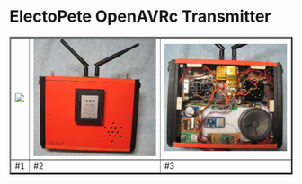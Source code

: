 # ElectoPete OpenAVRc Transmitter

<table border="2">
<tr>
<td><img src="https://github.com/Ingwie/OpenAVRc_Hw/blob/V3/User's%20OpenAVRc%20Transmitters/ElectoPete/Frontjpg" border="0"/></td>
<td><img src="https://github.com/Ingwie/OpenAVRc_Hw/blob/V3/User's%20OpenAVRc%20Transmitters/ElectoPete/Back.jpg" border="0"/></td>
<td><img src="https://github.com/Ingwie/OpenAVRc_Hw/blob/V3/User's%20OpenAVRc%20Transmitters/ElectoPete/Inside.jpg" border="0"/></td>
</tr>
<tr>
<td>     #1</td><td>     #2</td><td>     #3</td>
</table>

